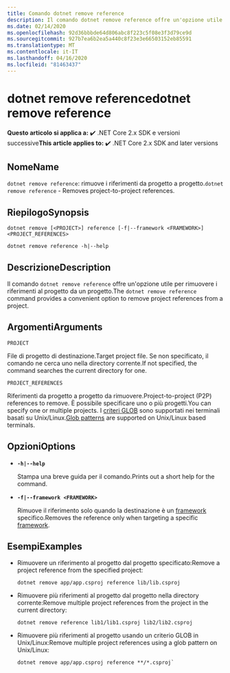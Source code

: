 ```yaml
---
title: Comando dotnet remove reference
description: Il comando dotnet remove reference offre un'opzione utile per rimuovere riferimenti da progetto a progetto.
ms.date: 02/14/2020
ms.openlocfilehash: 92d36bbbde64d806abc8f223c5f08e3f3d79ce9d
ms.sourcegitcommit: 927b7ea6b2ea5a440c8f23e3e66503152eb85591
ms.translationtype: MT
ms.contentlocale: it-IT
ms.lasthandoff: 04/16/2020
ms.locfileid: "81463437"
---
```

# <a name="dotnet-remove-reference"></a><span data-ttu-id="5c97e-103">dotnet remove reference</span><span class="sxs-lookup"><span data-stu-id="5c97e-103">dotnet remove reference</span></span>

<span data-ttu-id="5c97e-104">**Questo articolo si applica a:** ✔️ .NET Core 2.x SDK e versioni successive</span><span class="sxs-lookup"><span data-stu-id="5c97e-104">**This article applies to:** ✔️ .NET Core 2.x SDK and later versions</span></span>

## <a name="name"></a><span data-ttu-id="5c97e-105">Nome</span><span class="sxs-lookup"><span data-stu-id="5c97e-105">Name</span></span>

<span data-ttu-id="5c97e-106">`dotnet remove reference`: rimuove i riferimenti da progetto a progetto.</span><span class="sxs-lookup"><span data-stu-id="5c97e-106">`dotnet remove reference` - Removes project-to-project references.</span></span>

## <a name="synopsis"></a><span data-ttu-id="5c97e-107">Riepilogo</span><span class="sxs-lookup"><span data-stu-id="5c97e-107">Synopsis</span></span>

```dotnetcli
dotnet remove [<PROJECT>] reference [-f|--framework <FRAMEWORK>] <PROJECT_REFERENCES>

dotnet remove reference -h|--help
```

## <a name="description"></a><span data-ttu-id="5c97e-108">Descrizione</span><span class="sxs-lookup"><span data-stu-id="5c97e-108">Description</span></span>

<span data-ttu-id="5c97e-109">Il comando `dotnet remove reference` offre un'opzione utile per rimuovere i riferimenti al progetto da un progetto.</span><span class="sxs-lookup"><span data-stu-id="5c97e-109">The `dotnet remove reference` command provides a convenient option to remove project references from a project.</span></span>

## <a name="arguments"></a><span data-ttu-id="5c97e-110">Argomenti</span><span class="sxs-lookup"><span data-stu-id="5c97e-110">Arguments</span></span>

`PROJECT`

<span data-ttu-id="5c97e-111">File di progetto di destinazione.</span><span class="sxs-lookup"><span data-stu-id="5c97e-111">Target project file.</span></span> <span data-ttu-id="5c97e-112">Se non specificato, il comando ne cerca uno nella directory corrente.</span><span class="sxs-lookup"><span data-stu-id="5c97e-112">If not specified, the command searches the current directory for one.</span></span>

`PROJECT_REFERENCES`

<span data-ttu-id="5c97e-113">Riferimenti da progetto a progetto da rimuovere.</span><span class="sxs-lookup"><span data-stu-id="5c97e-113">Project-to-project (P2P) references to remove.</span></span> <span data-ttu-id="5c97e-114">È possibile specificare uno o più progetti.</span><span class="sxs-lookup"><span data-stu-id="5c97e-114">You can specify one or multiple projects.</span></span> <span data-ttu-id="5c97e-115">I [criteri GLOB](https://en.wikipedia.org/wiki/Glob_(programming)) sono supportati nei terminali basati su Unix/Linux.</span><span class="sxs-lookup"><span data-stu-id="5c97e-115">[Glob patterns](https://en.wikipedia.org/wiki/Glob_(programming)) are supported on Unix/Linux based terminals.</span></span>

## <a name="options"></a><span data-ttu-id="5c97e-116">Opzioni</span><span class="sxs-lookup"><span data-stu-id="5c97e-116">Options</span></span>

- **`-h|--help`**

  <span data-ttu-id="5c97e-117">Stampa una breve guida per il comando.</span><span class="sxs-lookup"><span data-stu-id="5c97e-117">Prints out a short help for the command.</span></span>

- **`-f|--framework <FRAMEWORK>`**

  <span data-ttu-id="5c97e-118">Rimuove il riferimento solo quando la destinazione è un [framework](../../standard/frameworks.md) specifico.</span><span class="sxs-lookup"><span data-stu-id="5c97e-118">Removes the reference only when targeting a specific [framework](../../standard/frameworks.md).</span></span>

## <a name="examples"></a><span data-ttu-id="5c97e-119">Esempi</span><span class="sxs-lookup"><span data-stu-id="5c97e-119">Examples</span></span>

- <span data-ttu-id="5c97e-120">Rimuovere un riferimento al progetto dal progetto specificato:</span><span class="sxs-lookup"><span data-stu-id="5c97e-120">Remove a project reference from the specified project:</span></span>

  ```dotnetcli
  dotnet remove app/app.csproj reference lib/lib.csproj
  ```

- <span data-ttu-id="5c97e-121">Rimuovere più riferimenti al progetto dal progetto nella directory corrente:</span><span class="sxs-lookup"><span data-stu-id="5c97e-121">Remove multiple project references from the project in the current directory:</span></span>

  ```dotnetcli
  dotnet remove reference lib1/lib1.csproj lib2/lib2.csproj
  ```

- <span data-ttu-id="5c97e-122">Rimuovere più riferimenti al progetto usando un criterio GLOB in Unix/Linux:</span><span class="sxs-lookup"><span data-stu-id="5c97e-122">Remove multiple project references using a glob pattern on Unix/Linux:</span></span>

  ```dotnetcli
  dotnet remove app/app.csproj reference **/*.csproj`
  ```
